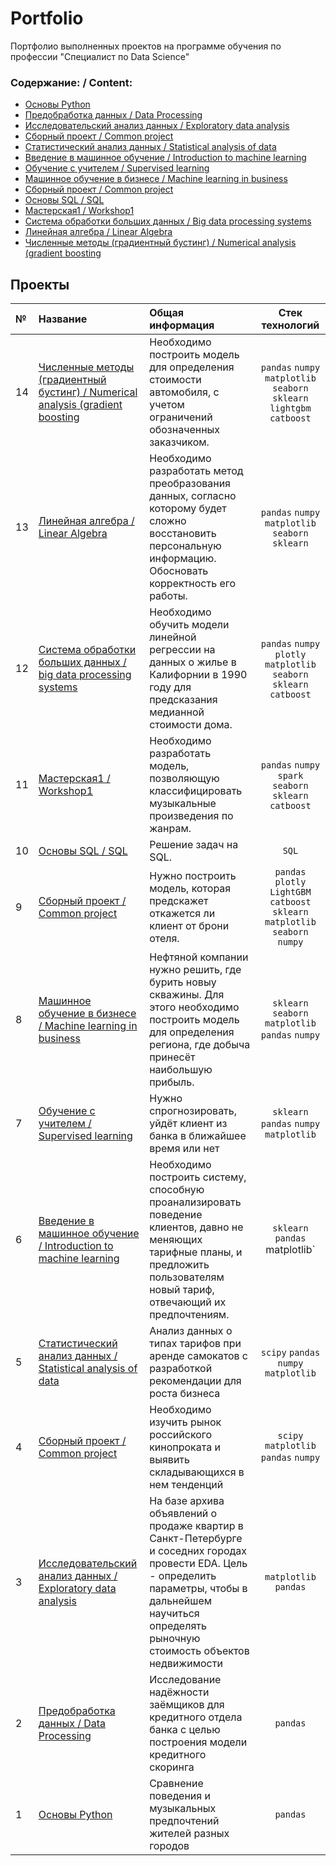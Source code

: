 # Portfolio

Портфолио выполненных проектов на программе обучения по профессии "Специалист по Data Science"

### Содержание: / Content:

  - [Основы Python](Music%20cities)
  - [Предобработка данных / Data Processing](Reliability)
  - [Исследовательский анализ данных / Exploratory data analysis](Realty)
  - [Сборный проект / Common project](Movies)
  - [Статистический анализ данных / Statistical analysis of data](Scooters)
  - [Введение в машинное обучение / Introduction to machine learning](Mobile)
  - [Обучение с учителем / Supervised learning](Bank%20clients)
  - [Машинное обучение в бизнесе / Machine learning in business](Oil%20location)
  - [Сборный проект / Common project](Hotel%20clients)
  - [Основы SQL / SQL ](SQL1)
  - [Мастерская1 / Workshop1](Music%20jenres)
  - [Система обработки больших данных / Big data processing systems](Cost%20realty)
  - [Линейная алгебра / Linear Algebra](Data%20Protection)
  - [Численные методы (градиентный бустинг) / Numerical analysis (gradient boosting](Car%20cost)


## Проекты

|№| Название | Общая информация | Стек технологий |
|:---|:-------------------|:----------------------------------------------------------|:-----------:|
|14  |[Численные методы (градиентный бустинг) / Numerical analysis (gradient boosting](Car%20cost)|Необходимо построить модель для определения стоимости автомобиля, с учетом ограничений обозначенных заказчиком.|`pandas` `numpy`  `matplotlib` `seaborn` `sklearn` `lightgbm` `catboost`|
|13  |[Линейная алгебра / Linear Algebra](Data%20Protection)|Необходимо разработать метод преобразования данных, согласно которому будет сложно восстановить персональную информацию. Обосновать корректность его работы.|`pandas` `numpy`  `matplotlib` `seaborn` `sklearn`|
|12  |[Система обработки больших данных / big data processing systems](Cost%20realty)|Необходимо обучить модели линейной регрессии на данных о жилье в Калифорнии в 1990 году для предсказания медианной стоимости дома.|`pandas` `numpy` `plotly` `matplotlib` `seaborn` `sklearn` `catboost`|
|11  |[Мастерская1 / Workshop1](Music%20jenres)|Необходимо разработать модель, позволяющую классифицировать музыкальные произведения по жанрам.|`pandas` `numpy`  `spark` `seaborn` `sklearn` `catboost` |
|10  |[Основы SQL / SQL](SQL1)|Решение задач на SQL.|`SQL`|
|9   |[Сборный проект / Common project](Hotel%20clients)|Нужно построить модель, которая предскажет откажется ли клиент от брони отеля.|`pandas` `plotly` `LightGBM` `catboost` `sklearn` `matplotlib` `seaborn` `numpy`|
|8   |[Машинное обучение в бизнесе / Machine learning in business](Oil%20location)|Нефтяной компании нужно решить, где бурить новыу скважины. Для этого необходимо построить модель для определения региона, где добыча принесёт наибольшую прибыль.|`sklearn` `seaborn` `matplotlib` `pandas` `numpy`|
|7   |[Обучение с учителем / Supervised learning](Bank%20clients)|Нужно спрогнозировать, уйдёт клиент из банка в ближайшее время или нет|`sklearn` `pandas` `numpy` `matplotlib`|
|6   |[Введение в машинное обучение / Introduction to machine learning](Mobile)|Необходимо построить систему, способную проанализировать поведение клиентов, давно не меняющих тарифные планы, и предложить пользователям новый тариф, отвечающий их предпочтениям.|`sklearn` `pandas`  matplotlib`|
|5   |[Статистический анализ данных / Statistical analysis of data](Scooters)|Анализ данных о типах тарифов при аренде самокатов с разработкой рекомендации для роста бизнеса|`scipy` `pandas` `numpy` `matplotlib`|
|4   |[Сборный проект / Common project](Movies)|Необходимо изучить рынок российского кинопроката и выявить складывающихся в нем тенденций|`scipy` `matplotlib` `pandas` `numpy` |
|3   |[Исследовательский анализ данных / Exploratory data analysis](Realty)|На базе архива объявлений о продаже квартир в Санкт-Петербурге и соседних городах провести EDA. Цель - определить параметры, чтобы в дальнейшем научиться определять рыночную стоимость объектов недвижимости|`matplotlib` `pandas`|
|2   |[Предобработка данных / Data Processing](Reliability)|Исследование надёжности заёмщиков для кредитного отдела банка с целью построения модели кредитного скоринга| `pandas` |
|1   |[Основы Python](Music%20cities)|Сравнение поведения и музыкальных предпочтений жителей разных городов|`pandas`|
